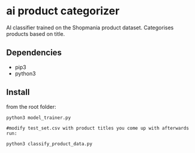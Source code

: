 # ai product categorizer
AI classifier trained on the Shopmania product dataset. Categorises products based on title.


## Dependencies

- pip3
- python3

## Install

from the root folder:

  ```pip3 install -r requirements.txt
  python3 model_trainer.py

#modify test_set.csv with product titles you come up with afterwards run:

  python3 classify_product_data.py
